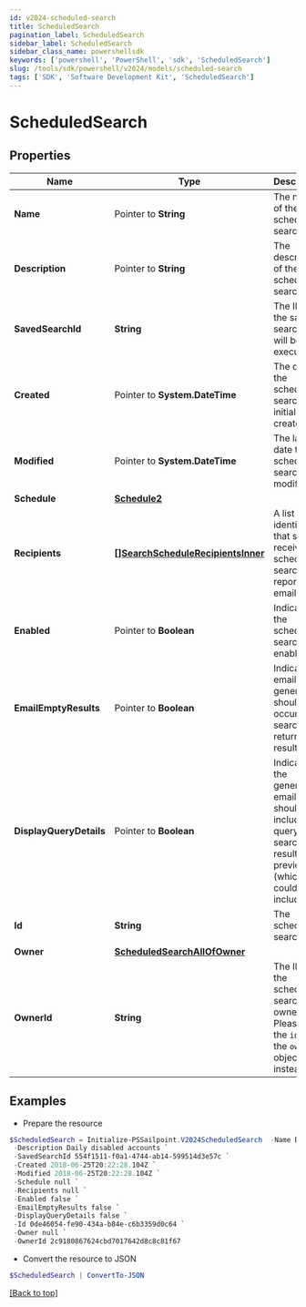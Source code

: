```yaml
---
id: v2024-scheduled-search
title: ScheduledSearch
pagination_label: ScheduledSearch
sidebar_label: ScheduledSearch
sidebar_class_name: powershellsdk
keywords: ['powershell', 'PowerShell', 'sdk', 'ScheduledSearch'] 
slug: /tools/sdk/powershell/v2024/models/scheduled-search
tags: ['SDK', 'Software Development Kit', 'ScheduledSearch']
---
```



# ScheduledSearch

## Properties

Name | Type | Description | Notes
------------ | ------------- | ------------- | -------------
**Name** |  Pointer to **String** | The name of the scheduled search.  | [optional] 
**Description** |  Pointer to **String** | The description of the scheduled search.  | [optional] 
**SavedSearchId** |  **String** | The ID of the saved search that will be executed. | [required]
**Created** |  Pointer to **System.DateTime** | The date the scheduled search was initially created. | [optional] [readonly] 
**Modified** |  Pointer to **System.DateTime** | The last date the scheduled search was modified. | [optional] [readonly] 
**Schedule** |  [**Schedule2**](schedule2) |  | [required]
**Recipients** |  [**[]SearchScheduleRecipientsInner**](search-schedule-recipients-inner) | A list of identities that should receive the scheduled search report via email. | [required]
**Enabled** |  Pointer to **Boolean** | Indicates if the scheduled search is enabled.  | [optional] [default to $false]
**EmailEmptyResults** |  Pointer to **Boolean** | Indicates if email generation should occur when search returns no results.  | [optional] [default to $false]
**DisplayQueryDetails** |  Pointer to **Boolean** | Indicates if the generated email should include the query and search results preview (which could include PII).  | [optional] [default to $false]
**Id** |  **String** | The scheduled search ID. | [required][readonly] 
**Owner** |  [**ScheduledSearchAllOfOwner**](scheduled-search-all-of-owner) |  | [required]
**OwnerId** |  **String** | The ID of the scheduled search owner.  Please use the `id` in the `owner` object instead.  | [required][readonly] 

## Examples

- Prepare the resource
```powershell
$ScheduledSearch = Initialize-PSSailpoint.V2024ScheduledSearch  -Name Daily disabled accounts `
 -Description Daily disabled accounts `
 -SavedSearchId 554f1511-f0a1-4744-ab14-599514d3e57c `
 -Created 2018-06-25T20:22:28.104Z `
 -Modified 2018-06-25T20:22:28.104Z `
 -Schedule null `
 -Recipients null `
 -Enabled false `
 -EmailEmptyResults false `
 -DisplayQueryDetails false `
 -Id 0de46054-fe90-434a-b84e-c6b3359d0c64 `
 -Owner null `
 -OwnerId 2c9180867624cbd7017642d8c8c81f67
```

- Convert the resource to JSON
```powershell
$ScheduledSearch | ConvertTo-JSON
```


[[Back to top]](#) 


